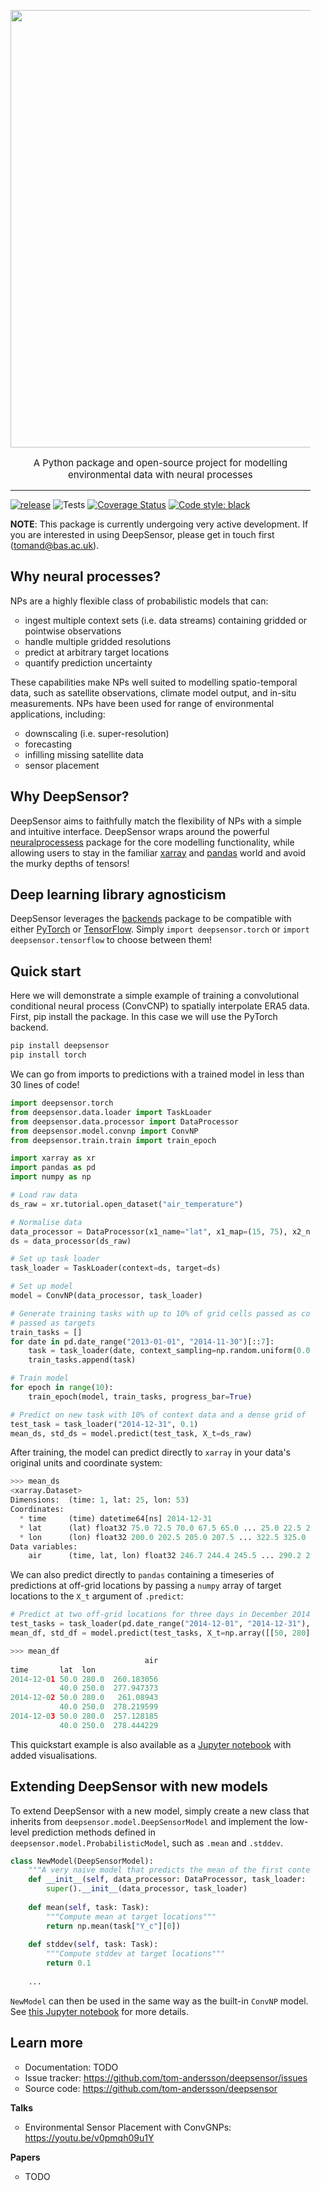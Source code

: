 [//]: # (![]&#40;figs/DeepSensorLogo.png&#41;)
<ul style="text-align: center;">
<img src="figs/DeepSensorLogo.png" width="700"/>
</ul>

<ul style="margin-top:0px;">


<p style="text-align: center; font-size: 15px">A Python package and open-source project for modelling environmental
data with neural processes</p>

-----------

[![release](https://img.shields.io/badge/release-v0.1.5-green?logo=github)](https://github.com/tom-andersson/deepsensor/releases)
![Tests](https://github.com/tom-andersson/deepsensor/actions/workflows/tests.yml/badge.svg)
[![Coverage Status](https://coveralls.io/repos/github/tom-andersson/deepsensor/badge.svg?branch=main)](https://coveralls.io/github/tom-andersson/deepsensor?branch=main)
[![Code style: black](https://img.shields.io/badge/code%20style-black-000000.svg)](https://github.com/psf/black)

**NOTE**: This package is currently undergoing very active development. If you are interested in using
DeepSensor, please get in touch first (tomand@bas.ac.uk).

Why neural processes?
-----------
NPs are a highly flexible class of probabilistic models that can:
- ingest multiple context sets (i.e. data streams) containing gridded or pointwise observations
- handle multiple gridded resolutions
- predict at arbitrary target locations
- quantify prediction uncertainty

These capabilities make NPs well suited to modelling spatio-temporal data, such as
satellite observations, climate model output, and in-situ measurements.
NPs have been used for range of environmental applications, including:
- downscaling (i.e. super-resolution)
- forecasting
- infilling missing satellite data
- sensor placement

Why DeepSensor?
-----------
DeepSensor aims to faithfully match the flexibility of NPs with a simple and intuitive
interface.
DeepSensor wraps around the powerful [neuralprocessess](https://github.com/wesselb/neuralprocesses)
package for the core modelling functionality, while allowing users to stay in
the familiar [xarray](https://xarray.pydata.org) and [pandas](https://pandas.pydata.org) world
and avoid the murky depths of tensors!

Deep learning library agnosticism
-----------
DeepSensor leverages the [backends](https://github.com/wesselb/lab) package to be compatible with
either [PyTorch](https://pytorch.org/) or [TensorFlow](https://www.tensorflow.org/).
Simply `import deepsensor.torch` or `import deepsensor.tensorflow` to choose between them!

Quick start
----------

Here we will demonstrate a simple example of training a convolutional conditional neural process
(ConvCNP) to spatially interpolate ERA5 data.
First, pip install the package. In this case we will use the PyTorch backend.
```bash
pip install deepsensor
pip install torch
```

We can go from imports to predictions with a trained model in less than 30 lines of code!

```python
import deepsensor.torch
from deepsensor.data.loader import TaskLoader
from deepsensor.data.processor import DataProcessor
from deepsensor.model.convnp import ConvNP
from deepsensor.train.train import train_epoch

import xarray as xr
import pandas as pd
import numpy as np

# Load raw data
ds_raw = xr.tutorial.open_dataset("air_temperature")

# Normalise data
data_processor = DataProcessor(x1_name="lat", x1_map=(15, 75), x2_name="lon", x2_map=(200, 330))
ds = data_processor(ds_raw)

# Set up task loader
task_loader = TaskLoader(context=ds, target=ds)

# Set up model
model = ConvNP(data_processor, task_loader)

# Generate training tasks with up to 10% of grid cells passed as context and all grid cells
# passed as targets
train_tasks = []
for date in pd.date_range("2013-01-01", "2014-11-30")[::7]:
    task = task_loader(date, context_sampling=np.random.uniform(0.0, 0.1), target_sampling="all")
    train_tasks.append(task)

# Train model
for epoch in range(10):
    train_epoch(model, train_tasks, progress_bar=True)

# Predict on new task with 10% of context data and a dense grid of target points
test_task = task_loader("2014-12-31", 0.1)
mean_ds, std_ds = model.predict(test_task, X_t=ds_raw)
```

After training, the model can predict directly to `xarray` in your data's original units and coordinate system:
```python
>>> mean_ds
<xarray.Dataset>
Dimensions:  (time: 1, lat: 25, lon: 53)
Coordinates:
  * time     (time) datetime64[ns] 2014-12-31
  * lat      (lat) float32 75.0 72.5 70.0 67.5 65.0 ... 25.0 22.5 20.0 17.5 15.0
  * lon      (lon) float32 200.0 202.5 205.0 207.5 ... 322.5 325.0 327.5 330.0
Data variables:
    air      (time, lat, lon) float32 246.7 244.4 245.5 ... 290.2 289.8 289.4
```

We can also predict directly to `pandas` containing a timeseries of predictions at off-grid locations
by passing a `numpy` array of target locations to the `X_t` argument of `.predict`:
```python
# Predict at two off-grid locations for three days in December 2014
test_tasks = task_loader(pd.date_range("2014-12-01", "2014-12-31"), 0.1)
mean_df, std_df = model.predict(test_tasks, X_t=np.array([[50, 280], [40, 250]]).T)
```

```python
>>> mean_df
                              air
time       lat  lon              
2014-12-01 50.0 280.0  260.183056
           40.0 250.0  277.947373
2014-12-02 50.0 280.0   261.08943
           40.0 250.0  278.219599
2014-12-03 50.0 280.0  257.128185
           40.0 250.0  278.444229
```

This quickstart example is also available as a [Jupyter notebook](https://github.com/tom-andersson/deepsensor/blob/main/notebooks/quickstart_example.ipynb) with added visualisations.

Extending DeepSensor with new models
----------
To extend DeepSensor with a new model, simply create a new class that inherits from `deepsensor.model.DeepSensorModel`
and implement the low-level prediction methods defined in `deepsensor.model.ProbabilisticModel`,
such as `.mean` and `.stddev`.
```python
class NewModel(DeepSensorModel):
    """A very naive model that predicts the mean of the first context set with a fixed stddev"""
    def __init__(self, data_processor: DataProcessor, task_loader: TaskLoader):
        super().__init__(data_processor, task_loader)
        
    def mean(self, task: Task):
        """Compute mean at target locations"""
        return np.mean(task["Y_c"][0])
    
    def stddev(self, task: Task):
        """Compute stddev at target locations"""
        return 0.1
    
    ...
```
`NewModel` can then be used in the same way as the built-in `ConvNP` model.
See [this Jupyter notebook](https://github.com/tom-andersson/deepsensor/blob/main/notebooks/extending_models.ipynb)
for more details.

Learn more
----------
- Documentation: TODO
- Issue tracker: https://github.com/tom-andersson/deepsensor/issues
- Source code: https://github.com/tom-andersson/deepsensor

**Talks**
- Environmental Sensor Placement with ConvGNPs: https://youtu.be/v0pmqh09u1Y

**Papers**
- TODO